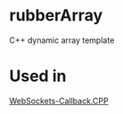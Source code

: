 # rubberArray
C++ dynamic array template

# Used in
[WebSockets-Callback.CPP](https://github.com/aidv/websockets-callback.cpp)
